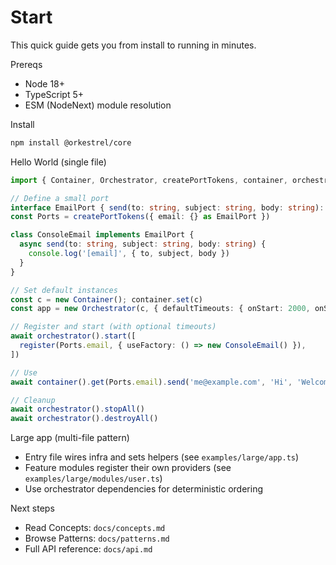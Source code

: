 # Start

This quick guide gets you from install to running in minutes.

Prereqs
- Node 18+
- TypeScript 5+
- ESM (NodeNext) module resolution

Install
```sh
npm install @orkestrel/core
```

Hello World (single file)
```ts
import { Container, Orchestrator, createPortTokens, container, orchestrator, register } from '@orkestrel/core'

// Define a small port
interface EmailPort { send(to: string, subject: string, body: string): Promise<void> }
const Ports = createPortTokens({ email: {} as EmailPort })

class ConsoleEmail implements EmailPort {
  async send(to: string, subject: string, body: string) {
    console.log('[email]', { to, subject, body })
  }
}

// Set default instances
const c = new Container(); container.set(c)
const app = new Orchestrator(c, { defaultTimeouts: { onStart: 2000, onStop: 1000 } }); orchestrator.set(app)

// Register and start (with optional timeouts)
await orchestrator().start([
  register(Ports.email, { useFactory: () => new ConsoleEmail() }),
])

// Use
await container().get(Ports.email).send('me@example.com', 'Hi', 'Welcome!')

// Cleanup
await orchestrator().stopAll()
await orchestrator().destroyAll()
```

Large app (multi-file pattern)
- Entry file wires infra and sets helpers (see `examples/large/app.ts`)
- Feature modules register their own providers (see `examples/large/modules/user.ts`)
- Use orchestrator dependencies for deterministic ordering

Next steps
- Read Concepts: `docs/concepts.md`
- Browse Patterns: `docs/patterns.md`
- Full API reference: `docs/api.md`
